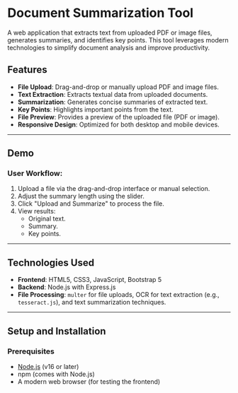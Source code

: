 # Document Summarization Tool

A web application that extracts text from uploaded PDF or image files, generates summaries, and identifies key points. This tool leverages modern technologies to simplify document analysis and improve productivity.

## Features

- **File Upload**: Drag-and-drop or manually upload PDF and image files.
- **Text Extraction**: Extracts textual data from uploaded documents.
- **Summarization**: Generates concise summaries of extracted text.
- **Key Points**: Highlights important points from the text.
- **File Preview**: Provides a preview of the uploaded file (PDF or image).
- **Responsive Design**: Optimized for both desktop and mobile devices.

---

## Demo

### User Workflow:
1. Upload a file via the drag-and-drop interface or manual selection.
2. Adjust the summary length using the slider.
3. Click "Upload and Summarize" to process the file.
4. View results:
   - Original text.
   - Summary.
   - Key points.

---

## Technologies Used

- **Frontend**: HTML5, CSS3, JavaScript, Bootstrap 5
- **Backend**: Node.js with Express.js
- **File Processing**: `multer` for file uploads, OCR for text extraction (e.g., `tesseract.js`), and text summarization techniques.

---

## Setup and Installation

### Prerequisites

- [Node.js](https://nodejs.org/) (v16 or later)
- npm (comes with Node.js)
- A modern web browser (for testing the frontend)
